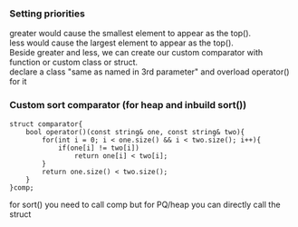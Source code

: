 
### Setting priorities 

greater would cause the smallest element to appear as the top().  <br>
less would cause the largest element to appear as the top().  <br>
Beside greater and less, we can create our custom comparator with function or custom class or struct. <br>
	declare a class "same as named in 3rd parameter" and overload operator() for it
		
	
### Custom sort comparator (for heap and inbuild sort())
	struct comparator{
        bool operator()(const string& one, const string& two){
            for(int i = 0; i < one.size() && i < two.size(); i++){
                if(one[i] != two[i])
                    return one[i] < two[i];
            }
            return one.size() < two.size();
        }
    }comp;
    
for sort() you need to call comp but for PQ/heap you can directly call the struct
